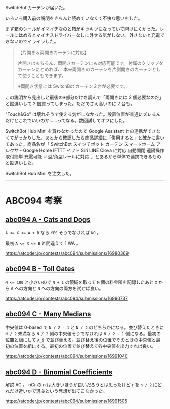SwitchBot カーテンが届いた。

いろいろ購入前の説明をきちんと読めていなくて不快な思いをした。

まず箱のシールがイマイチなのと箱がキツキツになっていて開けにくかった。レールにはめるとマイナスドライバーなしに外せる気がしない。外さないと充電できないのでイライラした。

> 【片開き＆両開きカーテンに対応】
>
> 片開きはもちろん、両開きカーテンにも対応可能です。付属のクリップをカーテンにとめれば、 本来両開きのカーテンを片側開きのカーテンとして使うこともできます。
>
> ※両開き状態には SwitchBot カーテン２台が必要です。

この説明から見出しと最後の※部分だけを読んで「両開きには 2 個必要なのだ」と勘違いして 2 個買ってしまった。ただでさえ高いのに 2 台も。

"Touch&Go" は壊れそうで使える気がしなかった。設置位置が普通にズレるんだけどこれでいいのか……ってなる。数回試してオフにした。

SwitchBot Hub Mini を買わなかったので Google Assistant との連携ができなくてがっかりした。あとから確認したら商品詳細に「併用すると」と確かに書いてあった。商品名が「 SwitchBot スイッチボット カーテン スマートホーム アレクサ - Google Home IFTTT イフト Siri LINE Clova に対応 自動開閉 遠隔操作 取付簡単 充電可能 U 型/角型レールに対応 」とあるから単体で連携できるものと勘違いした。

SwitchBot Hub Mini を注文した。

---

# ABC094 考察

## [abc094 A - Cats and Dogs](https://atcoder.jp/contests/abc094/tasks/abc094_a)

`A <= X <= A + B` なら `YES` そうでなければ `NO` 。

最初 `A <= X <= B` と間違えて 1 WA 。

<https://atcoder.jp/contests/abc094/submissions/16980369>

## [abc094 B - Toll Gates](https://atcoder.jp/contests/abc094/tasks/abc094_b)

`N <= 100` と小さいので `N + 1` の領域を取って `M` 個の料金所を記録したあと `X` から `0` への方向と `N` への方向の両方を試せば良い。

<https://atcoder.jp/contests/abc094/submissions/16990737>

## [abc094 C - Many Medians](https://atcoder.jp/contests/abc094/tasks/arc095_a)

中央値は 0-based で `N / 2 - 1` と `N / 2` のどちらかになる。並び替えたときに `N / 2` 未満なら `N / 2` 側の中央値そうでなければ `N / 2 - 1` 側になる。最初の位置と組にして `A_i` で並び替える。並び替え後の位置でそのときの中央値と最初の位置を組にする。最初の位置で並び替えて各中央値を出力すれば良い。

<https://atcoder.jp/contests/abc094/submissions/16991040>

## [abc094 D - Binomial Coefficients](https://atcoder.jp/contests/abc094/tasks/arc095_b)

解説 AC 。 nCr の n は大きいほうが良いだろうとは思ったけど r を `n / 2` にどれだけ近いかで選ぶという発想が出てこなかった。

<https://atcoder.jp/contests/abc094/submissions/16991505>
